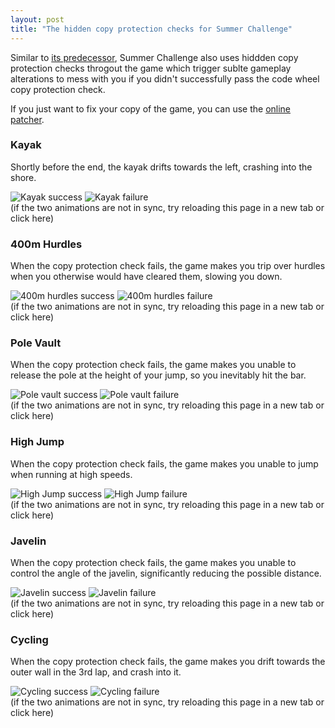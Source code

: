 ```yaml
---
layout: post
title: "The hidden copy protection checks for Summer Challenge"
---
```


Similar to [its predecessor](../../index.md), Summer Challenge also uses hiddden copy protection checks throgout the game which trigger sublte gameplay alterations to mess with you if you didn't successfully pass the code wheel copy protection check.

If you just want to fix your copy of the game, you can use the [online patcher](patcher/index.html).

### Kayak

Shortly before the end, the kayak drifts towards the left, crashing into the shore.

![Kayak success](kayak_success.webp)
![Kayak failure](kayak_failed.webp)
<br>
(if the two animations are not in sync, try reloading this page in a new tab<a> or click here</a>)


### 400m Hurdles

When the copy protection check fails, the game makes you trip over hurdles when you otherwise would have cleared them, slowing you down.

![400m hurdles success](hurdles_success.webp)
![400m hurdles failure](hurdles_failed.webp)
<br>
(if the two animations are not in sync, try reloading this page in a new tab<a> or click here</a>)


### Pole Vault

When the copy protection check fails, the game makes you unable to release the pole at the height of your jump, so you inevitably hit the bar.

![Pole vault success](pole_vault_success.webp)
![Pole vault failure](pole_vault_failed.webp)
<br>
(if the two animations are not in sync, try reloading this page in a new tab<a> or click here</a>)


### High Jump

When the copy protection check fails, the game makes you unable to jump when running at high speeds.

![High Jump success](high_jump_success.webp)
![High Jump failure](high_jump_failed.webp)
<br>
(if the two animations are not in sync, try reloading this page in a new tab<a> or click here</a>)


### Javelin

When the copy protection check fails, the game makes you unable to control the angle of the javelin, significantly reducing the possible distance.

![Javelin success](javelin_success.webp)
![Javelin failure](javelin_failed.webp)
<br>
(if the two animations are not in sync, try reloading this page in a new tab<a> or click here</a>)


### Cycling

When the copy protection check fails, the game makes you drift towards the outer wall in the 3rd lap, and crash into it.

![Cycling success](cycling_success.webp)
![Cycling failure](cycling_failed.webp)
<br>
(if the two animations are not in sync, try reloading this page in a new tab<a> or click here</a>)


